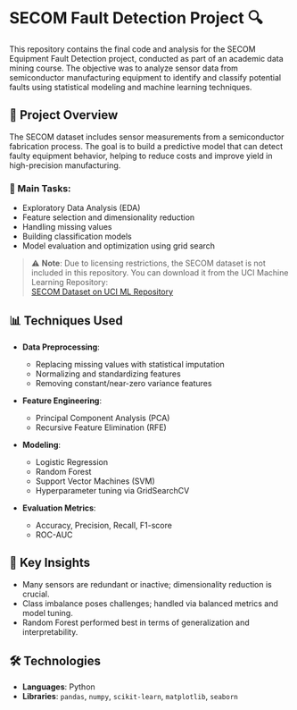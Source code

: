 # SECOM Fault Detection Project 🔍

This repository contains the final code and analysis for the SECOM Equipment Fault Detection project, conducted as part of an academic data mining course. The objective was to analyze sensor data from semiconductor manufacturing equipment to identify and classify potential faults using statistical modeling and machine learning techniques.

## 📘 Project Overview

The SECOM dataset includes sensor measurements from a semiconductor fabrication process. The goal is to build a predictive model that can detect faulty equipment behavior, helping to reduce costs and improve yield in high-precision manufacturing.

### 🔧 Main Tasks:

- Exploratory Data Analysis (EDA)
- Feature selection and dimensionality reduction
- Handling missing values
- Building classification models
- Model evaluation and optimization using grid search


> ⚠️ **Note**: Due to licensing restrictions, the SECOM dataset is not included in this repository. You can download it from the UCI Machine Learning Repository:  
> [SECOM Dataset on UCI ML Repository](https://archive.ics.uci.edu/ml/datasets/SECOM)

## 📊 Techniques Used

- **Data Preprocessing**:
  - Replacing missing values with statistical imputation
  - Normalizing and standardizing features
  - Removing constant/near-zero variance features

- **Feature Engineering**:
  - Principal Component Analysis (PCA)
  - Recursive Feature Elimination (RFE)

- **Modeling**:
  - Logistic Regression
  - Random Forest
  - Support Vector Machines (SVM)
  - Hyperparameter tuning via GridSearchCV

- **Evaluation Metrics**:
  - Accuracy, Precision, Recall, F1-score
  - ROC-AUC

## 🧠 Key Insights

- Many sensors are redundant or inactive; dimensionality reduction is crucial.
- Class imbalance poses challenges; handled via balanced metrics and model tuning.
- Random Forest performed best in terms of generalization and interpretability.

## 🛠 Technologies

- **Languages**: Python  
- **Libraries**: `pandas`, `numpy`, `scikit-learn`, `matplotlib`, `seaborn`
